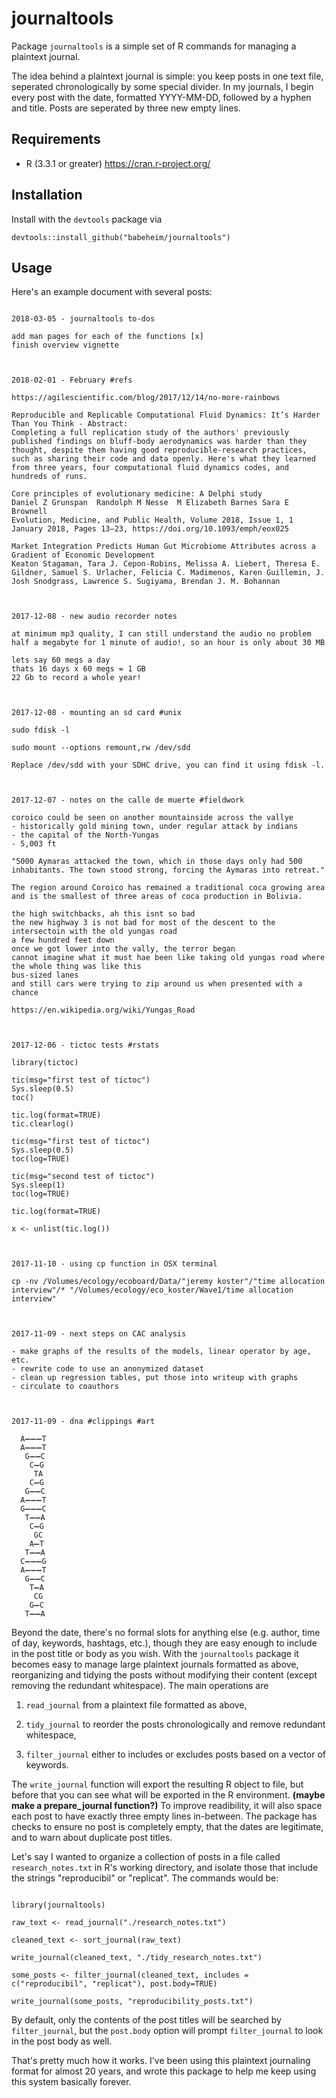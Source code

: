 
journaltools
============

Package `journaltools` is a simple set of R commands for managing a plaintext journal.

The idea behind a plaintext journal is simple: you keep posts in one text file, seperated chronologically by some special divider. In my journals, I begin every post with the date, formatted YYYY-MM-DD, followed by a hyphen and title. Posts are seperated by three new empty lines.

## Requirements
- R (3.3.1 or greater) https://cran.r-project.org/

## Installation

Install with the `devtools` package via

```
devtools::install_github("babeheim/journaltools")

```

## Usage

Here's an example document with several posts:

```

2018-03-05 - journaltools to-dos

add man pages for each of the functions [x]
finish overview vignette 



2018-02-01 - February #refs

https://agilescientific.com/blog/2017/12/14/no-more-rainbows

Reproducible and Replicable Computational Fluid Dynamics: It’s Harder Than You Think - Abstract:
Completing a full replication study of the authors' previously published findings on bluff-body aerodynamics was harder than they thought, despite them having good reproducible-research practices, such as sharing their code and data openly. Here's what they learned from three years, four computational fluid dynamics codes, and hundreds of runs.

Core principles of evolutionary medicine: A Delphi study 
Daniel Z Grunspan  Randolph M Nesse  M Elizabeth Barnes Sara E Brownell
Evolution, Medicine, and Public Health, Volume 2018, Issue 1, 1 January 2018, Pages 13–23, https://doi.org/10.1093/emph/eox025

Market Integration Predicts Human Gut Microbiome Attributes across a Gradient of Economic Development
Keaton Stagaman, Tara J. Cepon-Robins, Melissa A. Liebert, Theresa E. Gildner, Samuel S. Urlacher, Felicia C. Madimenos, Karen Guillemin, J. Josh Snodgrass, Lawrence S. Sugiyama, Brendan J. M. Bohannan



2017-12-08 - new audio recorder notes

at minimum mp3 quality, I can still understand the audio no problem
half a megabyte for 1 minute of audio!, so an hour is only about 30 MB

lets say 60 megs a day
thats 16 days x 60 megs = 1 GB
22 Gb to record a whole year! 



2017-12-08 - mounting an sd card #unix

sudo fdisk -l

sudo mount --options remount,rw /dev/sdd

Replace /dev/sdd with your SDHC drive, you can find it using fdisk -l.



2017-12-07 - notes on the calle de muerte #fieldwork

coroico could be seen on another mountainside across the vallye
- historically gold mining town, under regular attack by indians
- the capital of the North-Yungas
- 5,003 ft

"5000 Aymaras attacked the town, which in those days only had 500 inhabitants. The town stood strong, forcing the Aymaras into retreat."

The region around Coroico has remained a traditional coca growing area and is the smallest of three areas of coca production in Bolivia.

the high switchbacks, ah this isnt so bad
the new highway 3 is not bad for most of the descent to the intersectoin with the old yungas road
a few hundred feet down
once we got lower into the vally, the terror began
cannot imagine what it must hae been like taking old yungas road where the whole thing was like this
bus-sized lanes
and still cars were trying to zip around us when presented with a chance

https://en.wikipedia.org/wiki/Yungas_Road



2017-12-06 - tictoc tests #rstats

library(tictoc)

tic(msg="first test of tictoc")
Sys.sleep(0.5)
toc()

tic.log(format=TRUE)
tic.clearlog()

tic(msg="first test of tictoc")
Sys.sleep(0.5)
toc(log=TRUE)

tic(msg="second test of tictoc")
Sys.sleep(1)
toc(log=TRUE)

tic.log(format=TRUE)

x <- unlist(tic.log())



2017-11-10 - using cp function in OSX terminal

cp -nv /Volumes/ecology/ecoboard/Data/"jeremy koster"/"time allocation interview"/* "/Volumes/ecology/eco_koster/Wave1/time allocation interview"



2017-11-09 - next steps on CAC analysis

- make graphs of the results of the models, linear operator by age, etc.
- rewrite code to use an anonymized dataset
- clean up regression tables, put those into writeup with graphs
- circulate to coauthors



2017-11-09 - dna #clippings #art

  A➖➖➖T
  A➖➖➖T
   G➖➖C
    C➖G
     TA
    C➖G
   G➖➖C
  A➖➖➖T
  G➖➖➖C
   T➖➖A
    C➖G
     GC
    A➖T
   T➖➖A
  C➖➖➖G
  A➖➖➖T
   G➖➖C
    T➖A
     CG
    G➖C
   T➖➖A

```

Beyond the date, there's no formal slots for anything else (e.g. author, time of day, keywords, hashtags, etc.), though they are easy enough to include in the post title or body as you wish. With the `journaltools` package it becomes easy to manage large plaintext journals formatted as above, reorganizing and tidying the posts without modifying their content (except removing the redundant whitespace). The main operations are

1. `read_journal` from a plaintext file formatted as above,

2. `tidy_journal` to reorder the posts chronologically and remove redundant whitespace,

3. `filter_journal` either to includes or excludes posts based on a vector of keywords.

The `write_journal` function will export the resulting R object to file, but before that you can see what will be exported in the R environment. **(maybe make a prepare_journal function?)** To improve readibility, it will also space each post to have exactly three empty lines in-between. The package has checks to ensure no post is completely empty, that the dates are legitimate, and to warn about duplicate post titles.

Let's say I wanted to organize a collection of posts in a file called `research_notes.txt` in R's working directory, and isolate those that include the strings "reproducibil" or "replicat". The commands would be:

```

library(journaltools)

raw_text <- read_journal("./research_notes.txt")

cleaned_text <- sort_journal(raw_text)

write_journal(cleaned_text, "./tidy_research_notes.txt")

some_posts <- filter_journal(cleaned_text, includes = c("reproducibil", "replicat"), post.body=TRUE)

write_journal(some_posts, "reproducibility_posts.txt")

```

By default, only the contents of the post titles will be searched by `filter_journal`, but the `post.body` option will prompt `filter_journal` to look in the post body as well.

That's pretty much how it works. I've been using this plaintext journaling format for almost 20 years, and wrote this package to help me keep using this system basically forever.
